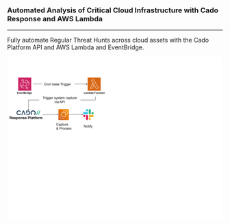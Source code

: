 ### Automated Analysis of Critical Cloud Infrastructure with Cado Response and AWS Lambda
-------
Fully automate Regular Threat Hunts across cloud assets with the Cado Platform API and AWS Lambda and EventBridge. 

![alt text](blogimage.png)
